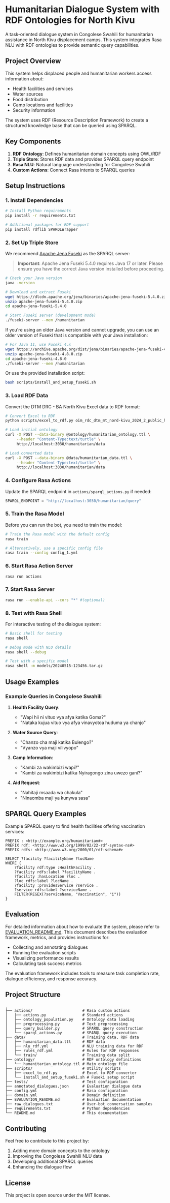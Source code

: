 # Humanitarian Dialogue System with RDF Ontologies for North Kivu

A task-oriented dialogue system in Congolese Swahili for humanitarian assistance in North Kivu displacement camps. This system integrates Rasa NLU with RDF ontologies to provide semantic query capabilities.

## Project Overview

This system helps displaced people and humanitarian workers access information about:
- Health facilities and services
- Water sources
- Food distribution
- Camp locations and facilities
- Security information

The system uses RDF (Resource Description Framework) to create a structured knowledge base that can be queried using SPARQL.

## Key Components

1. **RDF Ontology**: Defines humanitarian domain concepts using OWL/RDF
2. **Triple Store**: Stores RDF data and provides SPARQL query endpoint
3. **Rasa NLU**: Natural language understanding for Congolese Swahili
4. **Custom Actions**: Connect Rasa intents to SPARQL queries

## Setup Instructions

### 1. Install Dependencies

```bash
# Install Python requirements
pip install -r requirements.txt

# Additional packages for RDF support
pip install rdflib SPARQLWrapper
```

### 2. Set Up Triple Store

We recommend [Apache Jena Fuseki](https://jena.apache.org/documentation/fuseki2/) as the SPARQL server:

> **Important**: Apache Jena Fuseki 5.4.0 requires Java 17 or later. Please ensure you have the correct Java version installed before proceeding.

```bash
# Check your Java version
java -version

# Download and extract Fuseki
wget https://dlcdn.apache.org/jena/binaries/apache-jena-fuseki-5.4.0.zip
unzip apache-jena-fuseki-5.4.0.zip
cd apache-jena-fuseki-5.4.0

# Start Fuseki server (development mode)
./fuseki-server --mem /humanitarian
```

If you're using an older Java version and cannot upgrade, you can use an older version of Fuseki that is compatible with your Java installation:

```bash
# For Java 11, use Fuseki 4.x
wget https://archive.apache.org/dist/jena/binaries/apache-jena-fuseki-4.8.0.zip
unzip apache-jena-fuseki-4.8.0.zip
cd apache-jena-fuseki-4.8.0
./fuseki-server --mem /humanitarian
```

Or use the provided installation script:

```bash
bash scripts/install_and_setup_fuseki.sh
```

### 3. Load RDF Data

Convert the DTM DRC - BA North Kivu Excel data to RDF format:

```bash
# Convert Excel to RDF
python scripts/excel_to_rdf.py oim_rdc_dtm_mt_nord-kivu_2024_2_public_hdx.xlsx data/humanitarian_data.ttl

# Load initial ontology
curl -X POST --data-binary @ontology/humanitarian_ontology.ttl \
     --header "Content-Type:text/turtle" \
     http://localhost:3030/humanitarian/data

# Load converted data
curl -X POST --data-binary @data/humanitarian_data.ttl \
     --header "Content-Type:text/turtle" \
     http://localhost:3030/humanitarian/data
```

### 4. Configure Rasa Actions

Update the SPARQL endpoint in `actions/sparql_actions.py` if needed:

```python
SPARQL_ENDPOINT = "http://localhost:3030/humanitarian/query"
```

### 5. Train the Rasa Model

Before you can run the bot, you need to train the model:

```bash
# Train the Rasa model with the default config
rasa train

# Alternatively, use a specific config file
rasa train --config config_1.yml
```

### 6. Start Rasa Action Server

```bash
rasa run actions
```

### 7. Start Rasa Server

```bash
rasa run --enable-api --cors "*" #(optional)
```

### 8. Test with Rasa Shell

For interactive testing of the dialogue system:

```bash
# Basic shell for testing
rasa shell

# Debug mode with NLU details
rasa shell --debug

# Test with a specific model
rasa shell -m models/20240515-123456.tar.gz
```

## Usage Examples

### Example Queries in Congolese Swahili

1. **Health Facility Query**:
   - "Wapi hii ni vituo vya afya katika Goma?"
   - "Nataka kujua vituo vya afya vinavyotoa huduma ya chanjo"

2. **Water Source Query**:
   - "Chanzo cha maji katika Bulengo?"
   - "Vyanzo vya maji vilivyopo"

3. **Camp Information**:
   - "Kambi za wakimbizi wapi?"
   - "Kambi za wakimbizi katika Nyiragongo zina uwezo gani?"

4. **Aid Request**:
   - "Nahitaji msaada wa chakula"
   - "Ninaomba maji ya kunywa sasa"

## SPARQL Query Examples

Example SPARQL query to find health facilities offering vaccination services:

```sparql
PREFIX : <http://example.org/humanitarian#>
PREFIX rdf: <http://www.w3.org/1999/02/22-rdf-syntax-ns#>
PREFIX rdfs: <http://www.w3.org/2000/01/rdf-schema#>

SELECT ?facility ?facilityName ?locName
WHERE {
    ?facility rdf:type :HealthFacility .
    ?facility rdfs:label ?facilityName .
    ?facility :hasLocation ?loc .
    ?loc rdfs:label ?locName .
    ?facility :providesService ?service .
    ?service rdfs:label ?serviceName .
    FILTER(REGEX(?serviceName, "Vaccination", "i"))
}
```

## Evaluation

For detailed information about how to evaluate the system, please refer to [EVALUATION_README.md](EVALUATION_README.md). This document describes the evaluation framework, metrics, and provides instructions for:

- Collecting and annotating dialogues
- Running the evaluation scripts
- Visualizing performance results
- Calculating task success metrics

The evaluation framework includes tools to measure task completion rate, dialogue efficiency, and response accuracy.

## Project Structure

```
.
├── actions/                      # Rasa custom actions
│   ├── actions.py                # Standard actions
│   ├── ontology_population.py    # Ontology data loading
│   ├── preprocessing.py          # Text preprocessing
│   ├── query_builder.py          # SPARQL query construction
│   └── sparql_actions.py         # SPARQL query execution
├── data/                         # Training data, RDF data
│   ├── humanitarian_data.ttl     # RDF data
│   ├── nlu_rdf.yml               # NLU training data for RDF
│   ├── rules_rdf.yml             # Rules for RDF responses
│   └── train/                    # Training data split
├── ontology/                     # RDF ontology definitions  
│   └── humanitarian_ontology.ttl # Main ontology file
├── scripts/                      # Utility scripts
│   ├── excel_to_rdf.py           # Excel to RDF converter
│   └── install_and_setup_fuseki.sh # Fuseki setup script
├── tests/                        # Test configuration
├── annotated_dialogues.json      # Evaluation dialogue data
├── config.yml                    # Rasa configuration
├── domain.yml                    # Domain definition
├── EVALUATION_README.md          # Evaluation documentation
├── raw_dialogues.txt             # User-bot conversation samples
├── requirements.txt              # Python dependencies
└── README.md                     # This documentation
```

## Contributing

Feel free to contribute to this project by:
1. Adding more domain concepts to the ontology
2. Improving the Congolese Swahili NLU data
3. Developing additional SPARQL queries
4. Enhancing the dialogue flow

## License

This project is open source under the MIT license. 